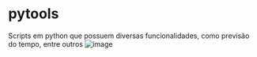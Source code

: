 # pytools
Scripts em python que possuem diversas funcionalidades, como previsão do tempo, entre outros
![image](https://github.com/rdadev/pytools/assets/77196313/95aca393-5ad0-4f58-9625-2370498718a3)
